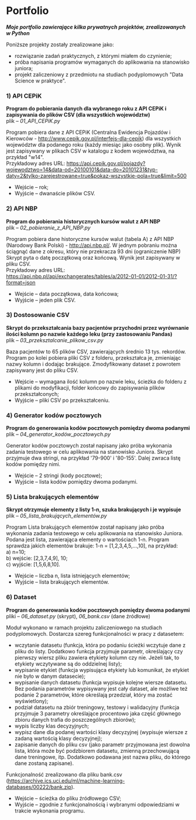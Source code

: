 # Portfolio
<i><b>Moje portfolio zawierające kilka prywatnych projektów, zrealizowanych w Python</b></i>

Poniższe projekty zostały zrealizowane jako: 
* rozwiązanie zadań praktycznych, z którymi miałem do czynienie;
* próba napisania programów wymaganych do aplikowania na stanowisko juniora;
* projekt zaliczeniowy z przedmiotu na studiach podyplomowych "Data Science w praktyce".

### 1) API CEPiK
<b>Program do pobierania danych dla wybranego roku z API CEPiK i zapisywania do plików CSV (dla wszystkich województw)</b><br>
plik – <i>01_API_CEPiK.py</i>

Program pobiera dane z API CEPiK (Centralna Ewidencja Pojazdów i Kierowców - http://www.cepik.gov.pl/interfejs-dla-cepik) dla wszystkich województw dla podanego roku (każdy miesiąc jako osobny plik). Wynik jest zapisywany w plikach CSV w katalogu z kodem województwa, na przykład "w14".<br>
Przykładowy adres URL: https://api.cepik.gov.pl/pojazdy?wojewodztwo=14&data-od=20100101&data-do=20101231&typ-daty=2&tylko-zarejestrowane=true&pokaz-wszystkie-pola=true&limit=500<br>
*	Wejście – rok;
*	Wyjście – dwanaście plików CSV.

### 2) API NBP
<b>Program do pobierania historycznych kursów walut z API NBP</b><br>
plik – <i>02_pobieranie_z_API_NBP.py</i>

Program pobiera dane historyczne kursów walut (tabela A) z API NBP (Narodowy Bank Polski) - http://api.nbp.pl/. W jednym pobraniu można ściągnąć dane z okresu, który nie przekracza 93 dni (ograniczenie NBP)
Skrypt pyta o datę początkową oraz końcową. Wynik jest zapisywany w pliku CSV.<br>
Przykładowy adres URL: https://api.nbp.pl/api/exchangerates/tables/a/2012-01-01/2012-01-31/?format=json
*	Wejście – data początkowa, data końcowa;
*	Wyjście – jeden plik CSV.

### 3) Dostosowanie CSV
<b>Skrypt do przekształcania bazy pacjentów przychodni przez wyrównanie ilości kolumn po nazwie każdego leku (przy zastosowaniu Pandas)</b><br>
plik – <i>03_przeksztalcanie_plikow_csv.py</i>

Baza pacjentów to 65 plików CSV, zawierających średnio 13 tys. rekordów. Program po kolei pobiera pliki CSV z folderu, przekształca je, zmieniając nazwy kolumn i dodając brakujące. Zmodyfikowany dataset z powrotem zapisywany jest do pliku CSV.
* Wejście – wymagana ilość kolumn po nazwie leku, ścieżka do folderu z plikami do modyfikacji, folder końcowy do zapisywania plików przekształconych;
* Wyjście – pliki CSV po przekształceniu.

### 4) Generator kodów pocztowych
<b>Program do generowania kodów pocztowych pomiędzy dwoma podanymi</b><br>
plik – <i>04_generator_kodów_pocztowych.py</i>

Generator kodów pocztowych został napisany jako próba wykonania zadania testowego w celu aplikowania na stanowisko Juniora. Skrypt przyjmuje dwa stringi, na przykład '79-900' i '80-155'. Dalej zwraca listę kodów pomiędzy nimi.
*	Wejście – 2 stringi (kody pocztowe);
*	Wyjście – lista kodów pomiędzy dwoma podanymi.

### 5) Lista brakujących elementów
<b>Skrypt otrzymuje elementy z listy 1-n, szuka brakujących i je wypisuje</b><br>
plik – <i>05_lista_brakujących_elementów.py</i>

Program Lista brakujących elementów został napisany jako próba wykonania zadania testowego w celu aplikowania na stanowisko Juniora. Podana jest lista, zawierająca elementy o wartościach 1-n. Program sprawdza jakich elementów brakuje: 1-n = [1,2,3,4,5,...,10], na przykład:<br>
a) n=10;<br>
b) wejście: [2,3,7,4,9], 10;<br>
c) wyjście: [1,5,6,8,10].<br>
*	Wejście – liczba n, lista istniejących elementów;
*	Wyjście – lista brakujących elementów.

### 6) Dataset
<b>Program do generowania kodów pocztowych pomiędzy dwoma podanymi</b><br>
pliki – <i>06_dataset.py</i> (skrypt), <i>06_bank.csv</i> (dane źródłowe)

Moduł wykonano w ramach projektu zaliczeniowego na studiach podyplomowych. Dostarcza szereg funkcjonalności w pracy z datasetem:
*	wczytanie datasetu (funkcja, która po podaniu ścieżki wczytuje dane z pliku do listy. Dodatkowo funkcja przyjmuje parametr, określający czy pierwszy wiersz pliku zawiera etykiety kolumn czy nie. Jeżeli tak, to etykiety wczytywane są do oddzielnej listy);
*	wypisanie etykiet (funkcja wypisująca etykiety lub komunikat, że etykiet nie było w danym datasecie);
*	wypisanie danych datasetu (funkcja wypisuje kolejne wiersze datasetu. Bez podania parametrów wypisywany jest cały dataset, ale możliwe też podanie 2 parametrów, które określają przedział, który ma zostać wyświetlony);
*	podział datasetu na zbiór treningowy, testowy i walidacyjny (funkcja przyjmuje 3 parametry określające procentowo jaka część głównego zbioru danych trafia do poszczególnych zbiorów);
*	wypis liczby klas decyzyjnych;
*	wypisz dane dla podanej wartości klasy decyzyjnej (wypisuje wiersze z zadaną wartością klasy decyzyjnej);
*	zapisanie danych do pliku csv (jako parametr przyjmowana jest dowolna lista, która może być podzbiorem datasetu, zmienną przechowującą dane treningowe, itp. Dodatkowo podawana jest nazwa pliku, do którego dane zostaną zapisane).

Funkcjonalność zrealizowano dla pliku bank.csv (https://archive.ics.uci.edu/ml/machine-learning-databases/00222/bank.zip).

*	Wejście – ścieżka do pliku źródłowego CSV;
*	Wyjście – zgodnie z funkcjonalnością i wybranymi odpowiedziami w trakcie wykonania programu.
